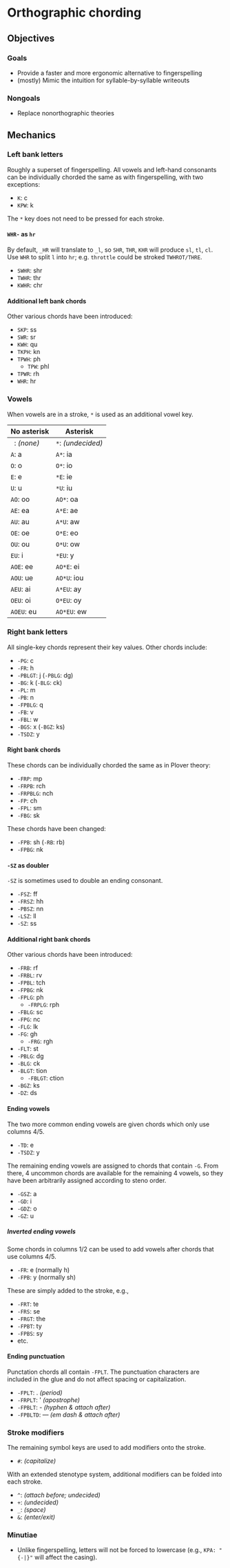 # Orthographic chording

## Objectives

### Goals
* Provide a faster and more ergonomic alternative to fingerspelling
* (mostly) Mimic the intuition for syllable-by-syllable writeouts

### Nongoals
* Replace nonorthographic theories

## Mechanics

### Left bank letters
Roughly a superset of fingerspelling. All vowels and left-hand consonants can be individually chorded the same as with fingerspelling, with two exceptions:
* `K`: c
* `KPW`: k

The `*` key does not need to be pressed for each stroke.

#### `WHR-` as `hr`
By default, `_HR` will translate to `_l`, so `SHR`, `THR`, `KHR` will produce `sl`, `tl`, `cl`. Use `WHR` to split `l` into `hr`; e.g. `throttle` could be stroked `TWHROT/THRE`.
* `SWHR`: shr
* `TWHR`: thr
* `KWHR`: chr

#### Additional left bank chords
Other various chords have been introduced:
* `SKP`: ss
* `SWR`: sr
* `KWH`: qu
* `TKPH`: kn
* `TPWH`: ph
    * `TPW`: phl
* `TPWR`: rh
* `WHR`: hr

### Vowels
When vowels are in a stroke, `*` is used as an additional vowel key.

No asterisk | Asterisk
-|-
` `: *(none)* | `*`: *(undecided)*
`A`: a | `A*`: ia
`O`: o | `O*`: io
`E`: e | `*E`: ie
`U`: u | `*U`: iu
`AO`: oo | `AO*`: oa
`AE`: ea | `A*E`: ae
`AU`: au | `A*U`: aw
`OE`: oe | `O*E`: eo
`OU`: ou | `O*U`: ow
`EU`: i | `*EU`: y
`AOE`: ee | `AO*E`: ei
`AOU`: ue | `AO*U`: iou
`AEU`: ai | `A*EU`: ay
`OEU`: oi | `O*EU`: oy
`AOEU`: eu | `AO*EU`: ew

### Right bank letters
All single-key chords represent their key values. Other chords include:
* `-PG`: c
* `-FR`: h
* `-PBLGT`: j (`-PBLG`: dg)
* `-BG`: k (`-BLG`: ck)
* `-PL`: m
* `-PB`: n
* `-FPBLG`: q
* `-FB`: v
* `-FBL`: w
* `-BGS`: x (`-BGZ`: ks)
* `-TSDZ`: y

#### Right bank chords
These chords can be individually chorded the same as in Plover theory:
* `-FRP`: mp
* `-FRPB`: rch
* `-FRPBLG`: nch
* `-FP`: ch
* `-FPL`: sm
* `-FBG`: sk

These chords have been changed:
* `-FPB`: sh (`-RB`: rb)
* `-FPBG`: nk

#### `-SZ` as doubler
`-SZ` is sometimes used to double an ending consonant.
* `-FSZ`: ff
* `-FRSZ`: hh
* `-PBSZ`: nn
* `-LSZ`: ll
* `-SZ`: ss

#### Additional right bank chords
Other various chords have been introduced:
* `-FRB`: rf
* `-FRBL`: rv
* `-FPBL`: tch
* `-FPBG`: nk
* `-FPLG`: ph
    * `-FRPLG`: rph
* `-FBLG`: sc
* `-FPG`: nc
* `-FLG`: lk
* `-FG`: gh
    * `-FRG`: rgh
* `-FLT`: st
* `-PBLG`: dg
* `-BLG`: ck
* `-BLGT`: tion
    * `-FBLGT`: ction
* `-BGZ`: ks
* `-DZ`: ds

#### Ending vowels
The two more common ending vowels are given chords which only use columns 4/5. 
* `-TD`: e
* `-TSDZ`: y

The remaining ending vowels are assigned to chords that contain `-G`. From there, 4 uncommon chords are available for the remaining 4 vowels, so they have been arbitrarily assigned according to steno order.
* `-GSZ`: a
* `-GD`: i
* `-GDZ`: o
* `-GZ`: u

##### Inverted ending vowels
Some chords in columns 1/2 can be used to add vowels after chords that use columns 4/5.
* `-FR`: e (normally h)
* `-FPB`: y (normally sh)

These are simply added to the stroke, e.g.,
* `-FRT`: te
* `-FRS`: se
* `-FRGT`: the
* `-FPBT`: ty
* `-FPBS`: sy
* etc.
#### Ending punctuation
Punctation chords all contain `-FPLT`. The punctuation characters are included in the glue and do not affect spacing or capitalization.
* `-FPLT`: . *(period)*
* `-FRPLT`: ' *(apostrophe)*
* `-FPBLT`: - *(hyphen & attach after)*
* `-FPBLTD`: — *(em dash & attach after)*

### Stroke modifiers
The remaining symbol keys are used to add modifiers onto the stroke.
* `#`: *(capitalize)*

With an extended stenotype system, additional modifiers can be folded into each stroke.
* `^`: *(attach before; undecided)*
* `+`: *(undecided)*
* `_`: *(space)*
* `&`: *(enter/exit)*

### Minutiae
* Unlike fingerspelling, letters will not be forced to lowercase (e.g., `KPA: "{-|}"` will affect the casing).